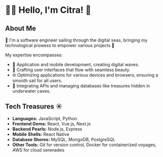 # 🧜‍♀️ Hello, I'm Citra! 🌊

## About Me

🐚 I'm a software engineer sailing through the digital seas, bringing my technological prowess to empower various projects 🐚

My expertise encompasses:

- 🌊 Application and mobile development, creating digital waves.
- 🐠 Crafting user interfaces that flow with seamless beauty.
- 🌐 Optimizing applications for various devices and browsers, ensuring a smooth sail for all users.
- 📡 Integrating APIs and managing databases like treasures hidden in underwater caves.


## Tech Treasures :sunny:

- **Languages:** JavaScript, Python
- **Frontend Gems:** React, Vue.js, Next.js
- **Backend Pearls:** Node.js, Express
- **Mobile Shells:** React Native
- **Database Shores:** MySQL, MongoDB, PostgreSQL
- **Other Tools:** Git for version control, Docker for containerized voyages, AWS for cloud serenades

